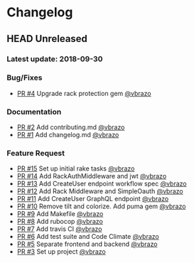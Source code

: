 # Changelog

## HEAD Unreleased
### Latest update: 2018-09-30

### Bug/Fixes
- [PR #4](https://github.com/napice/napice-api/pull/4) Upgrade rack protection gem [@vbrazo](https://github.com/vbrazo)

### Documentation
- [PR #2](https://github.com/napice/napice-api/pull/2) Add contributing.md [@vbrazo](https://github.com/vbrazo)
- [PR #1](https://github.com/napice/napice-api/pull/1) Add changelog.md [@vbrazo](https://github.com/vbrazo)

### Feature Request
- [PR #15](https://github.com/napice/napice-api/pull/15) Set up initial rake tasks [@vbrazo](https://github.com/vbrazo)
- [PR #14](https://github.com/napice/napice-api/pull/14) Add RackAuthMiddleware and jwt [@vbrazo](https://github.com/vbrazo)
- [PR #13](https://github.com/napice/napice-api/pull/13) Add CreateUser endpoint workflow spec [@vbrazo](https://github.com/vbrazo)
- [PR #12](https://github.com/napice/napice-api/pull/12) Add Rack Middleware and SimpleOauth [@vbrazo](https://github.com/vbrazo)
- [PR #11](https://github.com/napice/napice-api/pull/11) Add CreateUser GraphQL endpoint [@vbrazo](https://github.com/vbrazo)
- [PR #10](https://github.com/napice/napice-api/pull/10) Remove tilt and colorize. Add puma gem [@vbrazo](https://github.com/vbrazo)
- [PR #9](https://github.com/napice/napice-api/pull/9) Add Makefile [@vbrazo](https://github.com/vbrazo)
- [PR #8](https://github.com/napice/napice-api/pull/8) Add rubocop [@vbrazo](https://github.com/vbrazo)
- [PR #7](https://github.com/napice/napice-api/pull/7) Add travis CI [@vbrazo](https://github.com/vbrazo)
- [PR #6](https://github.com/napice/napice-api/pull/6) Add test suite and Code Climate [@vbrazo](https://github.com/vbrazo)
- [PR #5](https://github.com/napice/napice-api/pull/5) Separate frontend and backend [@vbrazo](https://github.com/vbrazo)
- [PR #3](https://github.com/napice/napice-api/pull/3) Set up project [@vbrazo](https://github.com/vbrazo)
